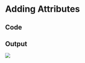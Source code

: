 # Adding Attributes

## Code

<code-block src="entity-with-attributes.txt"/>

## Output

![](entity-with-attributes.png)
